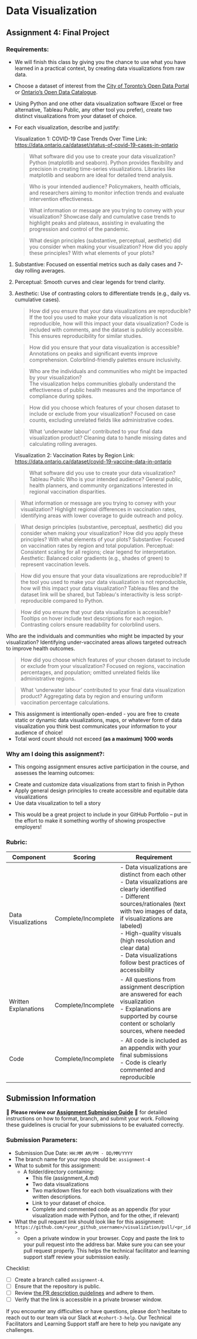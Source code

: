 # Data Visualization

## Assignment 4: Final Project

### Requirements:
- We will finish this class by giving you the chance to use what you have learned in a practical context, by creating data visualizations from raw data. 
- Choose a dataset of interest from the [City of Toronto’s Open Data Portal](https://www.toronto.ca/city-government/data-research-maps/open-data/) or [Ontario’s Open Data Catalogue](https://data.ontario.ca/). 
- Using Python and one other data visualization software (Excel or free alternative, Tableau Public, any other tool you prefer), create two distinct visualizations from your dataset of choice.  
- For each visualization, describe and justify:

   Visualization 1: COVID-19 Case Trends Over Time
  Link: https://data.ontario.ca/dataset/status-of-covid-19-cases-in-ontario

  > What software did you use to create your data visualization?
     Python (matplotlib and seaborn). Python provides flexibility and precision in creating time-series visualizations. Libraries like matplotlib and 
     seaborn are ideal for detailed trend analysis.

   > Who is your intended audience?
   Policymakers, health officials, and researchers aiming to monitor infection trends and evaluate intervention effectiveness.
    
    > What information or message are you trying to convey with your visualization? 
    Showcase daily and cumulative case trends to highlight peaks and plateaus, assisting in evaluating the progression and control of the pandemic.

    > What design principles (substantive, perceptual, aesthetic) did you consider when making your visualization? How did you apply these principles? With what elements of your plots?
1) Substantive: Focused on essential metrics such as daily cases and 7-day rolling averages.
2) Perceptual: Smooth curves and clear legends for trend clarity.
3) Aesthetic: Use of contrasting colors to differentiate trends (e.g., daily vs. cumulative cases).
    
    > How did you ensure that your data visualizations are reproducible? If the tool you used to make your data visualization is not reproducible, how will this impact your data visualization? 
    Code is included with comments, and the dataset is publicly accessible. This ensures reproducibility for similar studies.
   
    > How did you ensure that your data visualization is accessible?  
     Annotations on peaks and significant events improve comprehension. Colorblind-friendly palettes ensure inclusivity.

    > Who are the individuals and communities who might be impacted by your visualization?  
    The visualization helps communities globally understand the effectiveness of public health measures and the importance of compliance during spikes.

    > How did you choose which features of your chosen dataset to include or exclude from your visualization? 
    Focused on case counts, excluding unrelated fields like administrative codes.
    
    > What ‘underwater labour’ contributed to your final data visualization product?
    Cleaning data to handle missing dates and calculating rolling averages.

    Visualization 2: Vaccination Rates by Region
   Link: https://data.ontario.ca/dataset/covid-19-vaccine-data-in-ontario
   > What software did you use to create your data visualization?
   Tableau Public
   > Who is your intended audience?
   General public, health planners, and community organizations interested in regional vaccination disparities.

> What information or message are you trying to convey with your visualization?
   Highlight regional differences in vaccination rates, identifying areas with lower coverage to guide outreach and policy.

> What design principles (substantive, perceptual, aesthetic) did you consider when making your visualization? How did you apply these principles? With what elements of your plots?
Substantive: Focused on vaccination rates by region and total population.
Perceptual: Consistent scaling for all regions; clear legend for interpretation.
Aesthetic: Balanced color gradients (e.g., shades of green) to represent vaccination levels.

> How did you ensure that your data visualizations are reproducible? If the tool you used to make your data visualization is not reproducible, how will this impact your data visualization?
Tableau files and the dataset link will be shared, but Tableau's interactivity is less script-reproducible compared to Python.

> How did you ensure that your data visualization is accessible?
Tooltips on hover include text descriptions for each region. Contrasting colors ensure readability for colorblind users.

Who are the individuals and communities who might be impacted by your visualization?
Identifying under-vaccinated areas allows targeted outreach to improve health outcomes.

> How did you choose which features of your chosen dataset to include or exclude from your visualization?
Focused on regions, vaccination percentages, and population; omitted unrelated fields like administrative regions.

> What ‘underwater labour’ contributed to your final data visualization product?
Aggregating data by region and ensuring uniform vaccination percentage calculations.






- This assignment is intentionally open-ended - you are free to create static or dynamic data visualizations, maps, or whatever form of data visualization you think best communicates your information to your audience of choice! 
- Total word count should not exceed **(as a maximum) 1000 words** 
 
### Why am I doing this assignment?:  
- This ongoing assignment ensures active participation in the course, and assesses the learning outcomes: 
* Create and customize data visualizations from start to finish in Python
* Apply general design principles to create accessible and equitable data visualizations
* Use data visualization to tell a story  
- This would be a great project to include in your GitHub Portfolio – put in the effort to make it something worthy of showing prospective employers!

### Rubric:

| Component         | Scoring  | Requirement                                                                 |
|-------------------|----------|-----------------------------------------------------------------------------|
| Data Visualizations | Complete/Incomplete | - Data visualizations are distinct from each other<br>- Data visualizations are clearly identified<br>- Different sources/rationales (text with two images of data, if visualizations are labeled)<br>- High-quality visuals (high resolution and clear data)<br>- Data visualizations follow best practices of accessibility |
| Written Explanations | Complete/Incomplete | - All questions from assignment description are answered for each visualization<br>- Explanations are supported by course content or scholarly sources, where needed |
| Code              | Complete/Incomplete | - All code is included as an appendix with your final submissions<br>- Code is clearly commented and reproducible |

## Submission Information

🚨 **Please review our [Assignment Submission Guide](https://github.com/UofT-DSI/onboarding/blob/main/onboarding_documents/submissions.md)** 🚨 for detailed instructions on how to format, branch, and submit your work. Following these guidelines is crucial for your submissions to be evaluated correctly.

### Submission Parameters:
* Submission Due Date: `HH:MM AM/PM - DD/MM/YYYY`
* The branch name for your repo should be: `assignment-4`
* What to submit for this assignment:
    * A folder/directory containing:
        * This file (assignment_4.md)
        * Two data visualizations 
        * Two markdown files for each both visualizations with their written descriptions.
        * Link to your dataset of choice.
        * Complete and commented code as an appendix (for your visualization made with Python, and for the other, if relevant) 
* What the pull request link should look like for this assignment: `https://github.com/<your_github_username>/visualization/pull/<pr_id>`
    * Open a private window in your browser. Copy and paste the link to your pull request into the address bar. Make sure you can see your pull request properly. This helps the technical facilitator and learning support staff review your submission easily.

Checklist:
- [ ] Create a branch called `assignment-4`.
- [ ] Ensure that the repository is public.
- [ ] Review [the PR description guidelines](https://github.com/UofT-DSI/onboarding/blob/main/onboarding_documents/submissions.md#guidelines-for-pull-request-descriptions) and adhere to them.
- [ ] Verify that the link is accessible in a private browser window.

If you encounter any difficulties or have questions, please don't hesitate to reach out to our team via our Slack at `#cohort-3-help`. Our Technical Facilitators and Learning Support staff are here to help you navigate any challenges.
